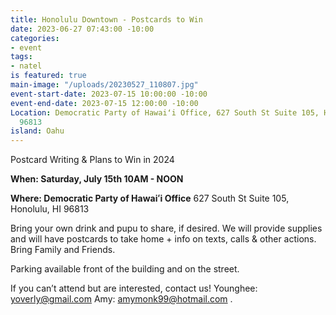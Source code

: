 ```yaml
---
title: Honolulu Downtown - Postcards to Win
date: 2023-06-27 07:43:00 -10:00
categories:
- event
tags:
- natel
is featured: true
main-image: "/uploads/20230527_110807.jpg"
event-start-date: 2023-07-15 10:00:00 -10:00
event-end-date: 2023-07-15 12:00:00 -10:00
Location: Democratic Party of Hawaiʻi Office, 627 South St Suite 105, Honolulu, HI
  96813
island: Oahu
---
```


Postcard Writing & Plans to Win in 2024

**When: Saturday, July 15th 10AM - NOON**

**Where: Democratic Party of Hawaiʻi Office** 627 South St Suite 105, Honolulu, HI 96813

Bring your own drink and pupu to share, if desired. We will provide supplies and will have postcards to take home + info on texts, calls & other actions. Bring Family and Friends.

Parking available front of the building and on the street.

If you can’t attend but are interested, contact us! Younghee: yoverly@gmail.com Amy: amymonk99@hotmail.com .